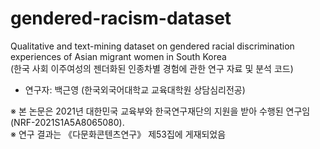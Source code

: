 # gendered-racism-dataset
Qualitative and text-mining dataset on gendered racial discrimination experiences of Asian migrant women in South Korea  
(한국 사회 이주여성의 젠더화된 인종차별 경험에 관한 연구 자료 및 분석 코드)

- 연구자: 백근영 (한국외국어대학교 교육대학원 상담심리전공)  

※ 본 논문은 2021년 대한민국 교육부와 한국연구재단의 지원을 받아 수행된 연구임 (NRF-2021S1A5A8065080).  
※ 연구 결과는 《다문화콘텐츠연구》 제53집에 게재되었음 

